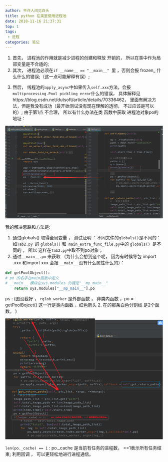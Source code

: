 ```yaml
---
author: 不许人间见白头
title: python 在类里使用进程池
date: 2018-11-16 21:37:31
top: 1
tags: 
 - 进程
categories: 笔记
---
```


1. 首先， 进程池的作用就是减少进程的创建和释放 开销的， 所以在类中作为局部变量是不合适的; 
2. 其次， 进程池必须在`if __name__ == "__main__" `里 ，否则会报 frozen_ 什么什么的错误;（这一点可能解释有误）;
<!-- more -->

3. 然后， 线程池的`apply_async`中如果传入`self.xxx`方法，会报`multiprocessing.Pool pickling error`什么的错误， 具体解释见https://blog.csdn.net/dutsoft/article/details/70336462， 里面有解决方法，但是我没有成功（最开始测试没有现在理解的透彻， 不过应该是可以的）; 由于第1点 不合理， 所以有什么办法在类 函数中获取 进程池对象po的地址： 

![processinclass1](/images/processinclass1.png)

我的解决思路和方法是: 
1. 通过globals() 取得全局变量 ， 测试证明 ：不同文件的`globals()`是不同的： 如`Tab2.py `的 `globals()` 和` main_extra_func_file.py`中的 `globals() `是不同的 ， 所以 这样在`Tab2.py`中取不到po对象； 
2. 通过`__main__.po` 来获取 （为什么会想到这个呢， 因为有时候导包 import .xxx 和import xxx 会报 `__main__` 没有什么属性什么的）：

```python
def getPoolObject():
# po 的名字在main函数中定义
# __main__ 模块在sys.modules 的键是"__mp_main__"
    return sys.modules["__mp_main__"].po
```

ps : (图没截好 ， `rglob_worker` 是外部函数 ， 非类内函数 ，po = getPoolBojcet() 这一行是类内函数 ，红色箭头 2. 在的那条白色分割线 是2个函数。 ) 

![processinclass2](/images/processinclass2.png)

`len(po._cache) == 1` : po._cache 是当前有任务的进程数， ==1表示所有任务结束; 利用回调 ， 可以更轻松地进行进程通信。
